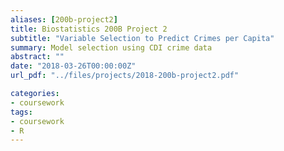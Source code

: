 ```yaml
---
aliases: [200b-project2]
title: Biostatistics 200B Project 2
subtitle: "Variable Selection to Predict Crimes per Capita"
summary: Model selection using CDI crime data
abstract: ""
date: "2018-03-26T00:00:00Z"
url_pdf: "../files/projects/2018-200b-project2.pdf"

categories:
- coursework
tags:
- coursework
- R
---
```

